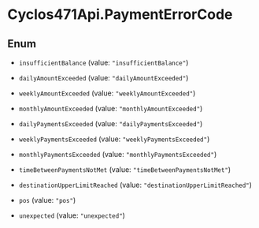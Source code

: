 # Cyclos471Api.PaymentErrorCode

## Enum


* `insufficientBalance` (value: `"insufficientBalance"`)

* `dailyAmountExceeded` (value: `"dailyAmountExceeded"`)

* `weeklyAmountExceeded` (value: `"weeklyAmountExceeded"`)

* `monthlyAmountExceeded` (value: `"monthlyAmountExceeded"`)

* `dailyPaymentsExceeded` (value: `"dailyPaymentsExceeded"`)

* `weeklyPaymentsExceeded` (value: `"weeklyPaymentsExceeded"`)

* `monthlyPaymentsExceeded` (value: `"monthlyPaymentsExceeded"`)

* `timeBetweenPaymentsNotMet` (value: `"timeBetweenPaymentsNotMet"`)

* `destinationUpperLimitReached` (value: `"destinationUpperLimitReached"`)

* `pos` (value: `"pos"`)

* `unexpected` (value: `"unexpected"`)


